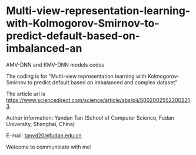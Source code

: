 # Multi-view-representation-learning-with-Kolmogorov-Smirnov-to-predict-default-based-on-imbalanced-an
AMV-DNN and KMV-DNN models codes

The coding is for "Multi-view representation learning with Kolmogorov-Smirnov to predict default based on imbalanced and complex dataset"

The article url is https://www.sciencedirect.com/science/article/abs/pii/S0020025522002213.

Author information: Yandan Tan (School of Computer Science, Fudan University, Shanghai, China)

E-mail: tanyd20@fudan.edu.cn

Welcome to communicate with me!
